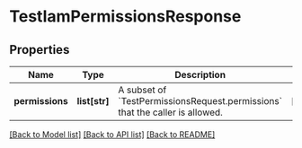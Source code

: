 # TestIamPermissionsResponse

## Properties
Name | Type | Description | Notes
------------ | ------------- | ------------- | -------------
**permissions** | **list[str]** | A subset of &#x60;TestPermissionsRequest.permissions&#x60; that the caller is allowed. | [optional] 

[[Back to Model list]](../README.md#documentation-for-models) [[Back to API list]](../README.md#documentation-for-api-endpoints) [[Back to README]](../README.md)


